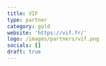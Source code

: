 ```yaml
---
title: VIF
type: partner
category: gold
website: 'https://vif.fr/'
logo: /images/partners/vif.png
socials: []
draft: true
---
```

